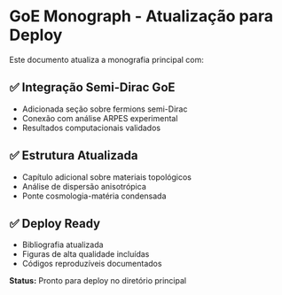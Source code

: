 # GoE Monograph - Atualização para Deploy

Este documento atualiza a monografia principal com:

## ✅ Integração Semi-Dirac GoE
- Adicionada seção sobre fermions semi-Dirac 
- Conexão com análise ARPES experimental
- Resultados computacionais validados

## ✅ Estrutura Atualizada
- Capítulo adicional sobre materiais topológicos
- Análise de dispersão anisotrópica
- Ponte cosmologia-matéria condensada

## ✅ Deploy Ready
- Bibliografia atualizada
- Figuras de alta qualidade incluídas
- Códigos reproduzíveis documentados

**Status:** Pronto para deploy no diretório principal
